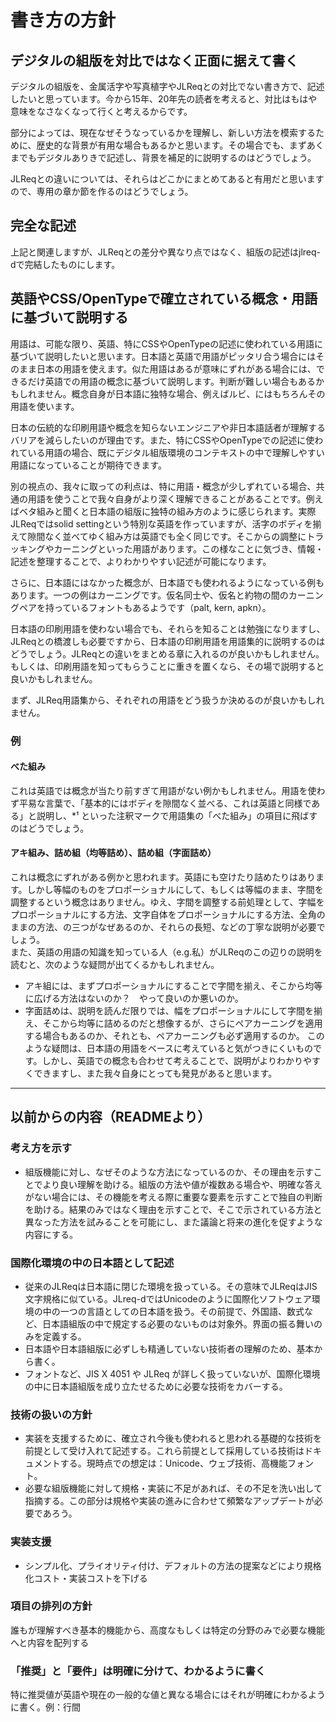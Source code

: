 # 書き方の方針

## デジタルの組版を対比ではなく正面に据えて書く
デジタルの組版を、金属活字や写真植字やJLReqとの対比でない書き方で、記述したいと思っています。今から15年、20年先の読者を考えると、対比はもはや意味をなさなくなって行くと考えるからです。

部分によっては、現在なぜそうなっているかを理解し、新しい方法を模索するために、歴史的な背景が有用な場合もあるかと思います。その場合でも、まずあくまでもデジタルありきで記述し、背景を補足的に説明するのはどうでしょう。

JLReqとの違いについては、それらはどこかにまとめてあると有用だと思いますので、専用の章か節を作るのはどうでしょう。

## 完全な記述
上記と関連しますが、JLReqとの差分や異なり点ではなく、組版の記述はjlreq-dで完結したものにします。

## 英語やCSS/OpenTypeで確立されている概念・用語に基づいて説明する
用語は、可能な限り、英語、特にCSSやOpenTypeの記述に使われている用語に基づいて説明したいと思います。日本語と英語で用語がピッタリ合う場合にはそのまま日本の用語を使えます。似た用語はあるが意味にずれがある場合には、できるだけ英語での用語の概念に基づいて説明します。判断が難しい場合もあるかもしれません。概念自身が日本語に独特な場合、例えばルビ、にはもちろんその用語を使います。

日本の伝統的な印刷用語や概念を知らないエンジニアや非日本語話者が理解するバリアを減らしたいのが理由です。また、特にCSSやOpenTypeでの記述に使われている用語の場合、既にデジタル組版環境のコンテキストの中で理解しやすい用語になっていることが期待できます。

別の視点の、我々に取っての利点は、特に用語・概念が少しずれている場合、共通の用語を使うことで我々自身がより深く理解できることがあることです。例えばベタ組みと聞くと日本語の組版に独特の組み方のように感じられます。実際JLReqではsolid settingという特別な英語を作っていますが、活字のボディを揃えて隙間なく並べてゆく組み方は英語でも全く同じです。そこからの調整にトラッキングやカーニングといった用語があります。この様なことに気づき、情報・記述を整理することで、よりわかりやすい記述が可能になります。

さらに、日本語にはなかった概念が、日本語でも使われるようになっている例もあります。一つの例はカーニングです。仮名同士や、仮名と約物の間のカーニングペアを持っているフォントもあるようです（palt, kern, apkn）。

日本語の印刷用語を使わない場合でも、それらを知ることは勉強になりますし、JLReqとの橋渡しも必要ですから、日本語の印刷用語を用語集的に説明するのはどうでしょう。JLReqとの違いをまとめる章に入れるのが良いかもしれません。もしくは、印刷用語を知ってもらうことに重きを置くなら、その場で説明すると良いかもしれません。

まず、JLReq用語集から、それぞれの用語をどう扱うか決めるのが良いかもしれません。

### 例
#### べた組み
これは英語では概念が当たり前すぎて用語がない例かもしれません。用語を使わず平易な言葉で、「基本的にはボディを隙間なく並べる、これは英語と同様である」と説明し、*¹ といった注釈マークで用語集の「べた組み」の項目に飛ばすのはどうでしょう。

#### アキ組み、詰め組（均等詰め）、詰め組（字面詰め）
これは概念にずれがある例かと思われます。英語にも空けたり詰めたりはあります。しかし等幅のものをプロポーショナルにして、もしくは等幅のまま、字間を調整するという概念はありません。ゆえ、字間を調整する前処理として、字幅をプロポーショナルにする方法、文字自体をプロポーショナルにする方法、全角のままの方法、の三つがなぜあるのか、それらの長短、などの丁寧な説明が必要でしょう。  
また、英語の用語の知識を知っている人（e.g.私）がJLReqのこの辺りの説明を読むと、次のような疑問が出てくるかもしれません。
- アキ組には、まずプロポーショナルにすることで字間を揃え、そこから均等に広げる方法はないのか？　やって良いのか悪いのか。
- 字面詰めは、説明を読んだ限りでは、幅をプロポーショナルにして字間を揃え、そこから均等に詰めるのだと想像するが、さらにペアカーニングを適用する場合もあるのか、それとも、ペアカーニングも必ず適用するのか。
このような疑問は、日本語の用語をベースに考えていると気がつきにくいものです。しかし、英語での概念も合わせて考えることで、説明がよりわかりやすくできますし、また我々自身にとっても発見があると思います。



----
## 以前からの内容（READMEより）

### 考え方を示す
- 組版機能に対し、なぜそのような方法になっているのか、その理由を示すことでより良い理解を助ける。組版の方法や値が複数ある場合や、明確な答えがない場合には、その機能を考える際に重要な要素を示すことで独自の判断を助ける。結果のみではなく理由を示すことで、そこで示されている方法と異なった方法を試みることを可能にし、また議論と将来の進化を促すような内容にする。

### 国際化環境の中の日本語として記述
- 従来のJLReqは日本語に閉じた環境を扱っている。その意味でJLReqはJIS文字規格に似ている。JLreq-dではUnicodeのように国際化ソフトウェア環境の中の一つの言語としての日本語を扱う。その前提で、外国語、数式など、日本語組版の中で規定する必要のないものは対象外。界面の振る舞いのみを定義する。
- 日本語や日本語組版に必ずしも精通していない技術者の理解のため、基本から書く。
- フォントなど、JIS X 4051 や JLReq が詳しく扱っていないが、国際化環境の中に日本語組版を成り立たせるために必要な技術をカバーする。

### 技術の扱いの方針
- 実装を支援するために、確立され今後も使われると思われる基礎的な技術を前提として受け入れて記述する。これら前提として採用している技術はドキュメントする。現時点での想定は：Unicode、ウェブ技術、高機能フォント。
- 必要な組版機能に対して規格・実装に不足があれば、その不足を洗い出して指摘する。この部分は規格や実装の進みに合わせて頻繁なアップデートが必要であろう。

### 実装支援
- シンプル化、プライオリティ付け、デフォルトの方法の提案などにより規格化コスト・実装コストを下げる

### 項目の排列の方針
誰もが理解すべき基本的機能から、高度なもしくは特定の分野のみで必要な機能へと内容を配列する

### 「推奨」と「要件」は明確に分けて、わかるように書く
特に推奨値が英語や現在の一般的な値と異なる場合にはそれが明確にわかるように書く。例：行間

